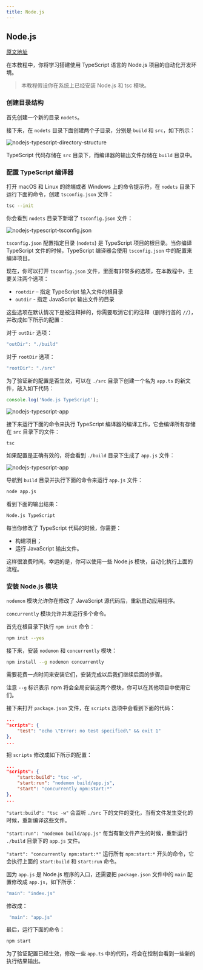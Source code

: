 ```yaml
---
title: Node.js
---
```


## Node.js

[原文地址](https://www.typescripttutorial.net/typescript-tutorial/nodejs-typescript/)

在本教程中，你将学习搭建使用 TypeScript 语言的 Node.js 项目的自动化开发环境。

> 本教程假设你在系统上已经安装 Node.js 和 tsc 模块。

### 创建目录结构

首先创建一个新的目录 `nodets`。

接下来，在 `nodets` 目录下面创建两个子目录，分别是 `build` 和 `src`，如下所示：

![nodejs-typescript-directory-structure](https://cdn.jsdelivr.net/gh/cody1991/images@master/typescript-tutorial/nodejs-typescript-directory-structure.4buzjj0j3lc0.png)

TypeScript 代码存储在 `src` 目录下，而编译器的输出文件存储在 `build` 目录中。

### 配置 TypeScript 编译器

打开 macOS 和 Linux 的终端或者 Windows 上的命令提示符，在 `nodets` 目录下运行下面的命令，创建 `tsconfig.json` 文件：

```sh
tsc --init
```

你会看到 `nodets` 目录下新增了 `tsconfig.json` 文件：

![nodejs-typescript-tsconfig.json](https://cdn.jsdelivr.net/gh/cody1991/images@master/typescript-tutorial/nodejs-typescript-tsconfig.json_.jn33hl2u37k.png)

`tsconfig.json` 配置指定目录 (`nodets`) 是 TypeScript 项目的根目录。当你编译 TypeScript 文件的时候，TypeScript 编译器会使用 `tsconfig.json` 中的配置来编译项目。

现在，你可以打开 `tsconfig.json` 文件，里面有非常多的选项，在本教程中，主要关注两个选项：

- `rootdir` – 指定 TypeScript 输入文件的根目录
- `outdir` - 指定 JavaScript 输出文件的目录

这些选项在默认情况下是被注释掉的，你需要取消它们的注释（删除行首的 `//`），并改成如下所示的配置：

对于 `outDir` 选项：

```ts
"outDir": "./build"
```

对于 `rootDir` 选项：

```ts
"rootDir": "./src"
```

为了验证新的配置是否生效，可以在 `./src` 目录下创建一个名为 `app.ts` 的新文件，敲入如下代码：

```ts
console.log('Node.js TypeScript');
```

![nodejs-typescript-app](https://cdn.jsdelivr.net/gh/cody1991/images@master/typescript-tutorial/nodejs-typescript-app.ts_.6j9le5sytxs0.png)

接下来运行下面的命令来执行 TypeScript 编译器的编译工作，它会编译所有存储在 `src` 目录下的文件：

```sh
tsc
```

如果配置是正确有效的，将会看到 `./build` 目录下生成了 `app.js` 文件：

![nodejs-typescript-app](https://cdn.jsdelivr.net/gh/cody1991/images@master/typescript-tutorial/nodejs-typescript-app.js.4okqve6avca0.png)

导航到 `build` 目录并执行下面的命令来运行 `app.js` 文件：

```sh
node app.js
```

看到下面的输出结果：

```sh
Node.js TypeScript
```

每当你修改了 TypeScript 代码的时候，你需要：

- 构建项目；
- 运行 JavaScript 输出文件。

这样很浪费时间。幸运的是，你可以使用一些 Node.js 模块，自动化执行上面的流程。

### 安装 Node.js 模块

`nodemon` 模块允许你在修改了 JavaScript 源代码后，重新启动应用程序。

`concurrently` 模块允许并发运行多个命令。

首先在根目录下执行 `npm init` 命令：

```sh
npm init --yes
```

接下来，安装 `nodemon` 和 `concurrently` 模块：

```sh
npm install --g nodemon concurrently
```

需要花费一点时间来安装它们，安装完成以后我们继续后面的步骤。

注意 `--g` 标识表示 npm 将会全局安装这两个模块，你可以在其他项目中使用它们。

接下来打开 `package.json` 文件，在 `scripts` 选项中会看到下面的代码：

```json
...
"scripts": {
    "test": "echo \"Error: no test specified\" && exit 1"
},
...
```

把 `scripts` 修改成如下所示的配置：

```json
...
"scripts": {
    "start:build": "tsc -w",
    "start:run": "nodemon build/app.js",
    "start": "concurrently npm:start:*"
},
...
```

`"start:build": "tsc -w"` 会监听 `./src` 下的文件的变化，当有文件发生变化的时候，重新编译这些文件。

`"start:run": "nodemon build/app.js"` 每当有新文件产生的时候，重新运行 `./build` 目录下的 `app.js` 文件。

`"start": "concurrently npm:start:*"` 运行所有 `npm:start:*` 开头的命令，它会执行上面的 `start:build` 和 `start:run` 命令。

因为 `app.js` 是 Node.js 程序的入口，还需要把 `package.json` 文件中的 `main` 配置修改成 `app.js`，如下所示：

```ts
"main": "index.js"
```

修改成：

```ts
 "main": "app.js"
```

最后，运行下面的命令：

```sh
npm start
```

为了验证配置已经生效，修改一些 `app.ts` 中的代码，将会在控制台看到一些新的执行结果输出。
